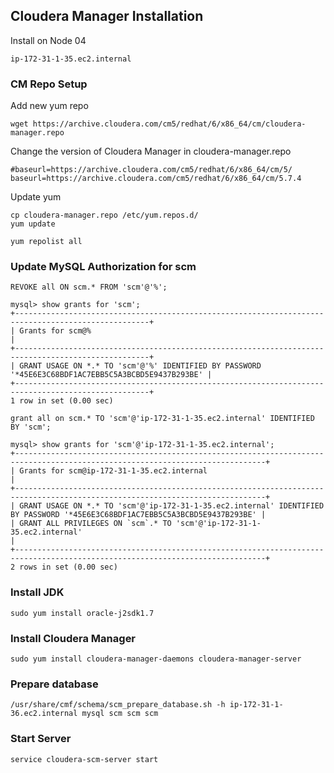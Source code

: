 ## Cloudera Manager Installation

Install on Node 04
```
ip-172-31-1-35.ec2.internal
```

### CM Repo Setup

Add new yum repo

```
wget https://archive.cloudera.com/cm5/redhat/6/x86_64/cm/cloudera-manager.repo
```

Change the version of Cloudera Manager in cloudera-manager.repo

```
#baseurl=https://archive.cloudera.com/cm5/redhat/6/x86_64/cm/5/
baseurl=https://archive.cloudera.com/cm5/redhat/6/x86_64/cm/5.7.4
```

Update yum

```
cp cloudera-manager.repo /etc/yum.repos.d/
yum update
```

```
yum repolist all
```


### Update MySQL Authorization for scm

```
REVOKE all ON scm.* FROM 'scm'@'%';
```

```
mysql> show grants for 'scm';
+----------------------------------------------------------------------------------------------------+
| Grants for scm@%                                                                                   |
+----------------------------------------------------------------------------------------------------+
| GRANT USAGE ON *.* TO 'scm'@'%' IDENTIFIED BY PASSWORD '*45E6E3C68BDF1AC7EBB5C5A3BCBD5E9437B293BE' |
+----------------------------------------------------------------------------------------------------+
1 row in set (0.00 sec)
```

```
grant all on scm.* TO 'scm'@'ip-172-31-1-35.ec2.internal' IDENTIFIED BY 'scm';
```

```
mysql> show grants for 'scm'@'ip-172-31-1-35.ec2.internal';
+------------------------------------------------------------------------------------------------------------------------------+
| Grants for scm@ip-172-31-1-35.ec2.internal                                                                                   |
+------------------------------------------------------------------------------------------------------------------------------+
| GRANT USAGE ON *.* TO 'scm'@'ip-172-31-1-35.ec2.internal' IDENTIFIED BY PASSWORD '*45E6E3C68BDF1AC7EBB5C5A3BCBD5E9437B293BE' |
| GRANT ALL PRIVILEGES ON `scm`.* TO 'scm'@'ip-172-31-1-35.ec2.internal'                                                       |
+------------------------------------------------------------------------------------------------------------------------------+
2 rows in set (0.00 sec)
```

### Install JDK

```
sudo yum install oracle-j2sdk1.7
```

### Install Cloudera Manager


```
sudo yum install cloudera-manager-daemons cloudera-manager-server
```


### Prepare database

```
/usr/share/cmf/schema/scm_prepare_database.sh -h ip-172-31-1-36.ec2.internal mysql scm scm scm
```

### Start Server

```
service cloudera-scm-server start
```